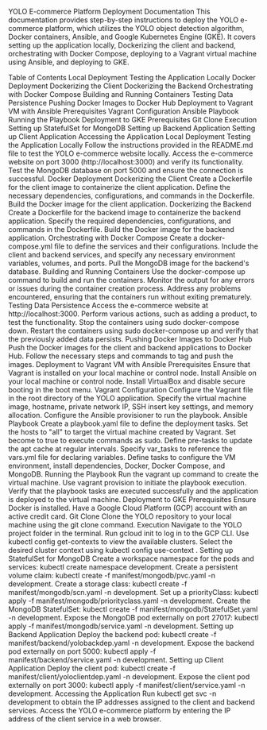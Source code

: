 YOLO E-commerce Platform Deployment Documentation
This documentation provides step-by-step instructions to deploy the YOLO e-commerce platform, which utilizes the YOLO object detection algorithm, Docker containers, Ansible, and Google Kubernetes Engine (GKE). It covers setting up the application locally, Dockerizing the client and backend, orchestrating with Docker Compose, deploying to a Vagrant virtual machine using Ansible, and deploying to GKE.

Table of Contents
Local Deployment
Testing the Application Locally
Docker Deployment
Dockerizing the Client
Dockerizing the Backend
Orchestrating with Docker Compose
Building and Running Containers
Testing Data Persistence
Pushing Docker Images to Docker Hub
Deployment to Vagrant VM with Ansible
Prerequisites
Vagrant Configuration
Ansible Playbook
Running the Playbook
Deployment to GKE
Prerequisites
Git Clone
Execution
Setting up StatefulSet for MongoDB
Setting up Backend Application
Setting up Client Application
Accessing the Application
Local Deployment
Testing the Application Locally
Follow the instructions provided in the README.md file to test the YOLO e-commerce website locally.
Access the e-commerce website on port 3000 (http://localhost:3000) and verify its functionality.
Test the MongoDB database on port 5000 and ensure the connection is successful.
Docker Deployment
Dockerizing the Client
Create a Dockerfile for the client image to containerize the client application.
Define the necessary dependencies, configurations, and commands in the Dockerfile.
Build the Docker image for the client application.
Dockerizing the Backend
Create a Dockerfile for the backend image to containerize the backend application.
Specify the required dependencies, configurations, and commands in the Dockerfile.
Build the Docker image for the backend application.
Orchestrating with Docker Compose
Create a docker-compose.yml file to define the services and their configurations.
Include the client and backend services, and specify any necessary environment variables, volumes, and ports.
Pull the MongoDB image for the backend's database.
Building and Running Containers
Use the docker-compose up command to build and run the containers.
Monitor the output for any errors or issues during the container creation process.
Address any problems encountered, ensuring that the containers run without exiting prematurely.
Testing Data Persistence
Access the e-commerce website at http://localhost:3000.
Perform various actions, such as adding a product, to test the functionality.
Stop the containers using sudo docker-compose down.
Restart the containers using sudo docker-compose up and verify that the previously added data persists.
Pushing Docker Images to Docker Hub
Push the Docker images for the client and backend applications to Docker Hub.
Follow the necessary steps and commands to tag and push the images.
Deployment to Vagrant VM with Ansible
Prerequisites
Ensure that Vagrant is installed on your local machine or control node.
Install Ansible on your local machine or control node.
Install VirtualBox and disable secure booting in the boot menu.
Vagrant Configuration
Configure the Vagrant file in the root directory of the YOLO application.
Specify the virtual machine image, hostname, private network IP, SSH insert key settings, and memory allocation.
Configure the Ansible provisioner to run the playbook.
Ansible Playbook
Create a playbook.yaml file to define the deployment tasks.
Set the hosts to "all" to target the virtual machine created by Vagrant.
Set become to true to execute commands as sudo.
Define pre-tasks to update the apt cache at regular intervals.
Specify var_tasks to reference the vars.yml file for declaring variables.
Define tasks to configure the VM environment, install dependencies, Docker, Docker Compose, and MongoDB.
Running the Playbook
Run the vagrant up command to create the virtual machine.
Use vagrant provision to initiate the playbook execution.
Verify that the playbook tasks are executed successfully and the application is deployed to the virtual machine.
Deployment to GKE
Prerequisites
Ensure Docker is installed.
Have a Google Cloud Platform (GCP) account with an active credit card.
Git Clone
Clone the YOLO repository to your local machine using the git clone command.
Execution
Navigate to the YOLO project folder in the terminal.
Run gcloud init to log in to the GCP CLI.
Use kubectl config get-contexts to view the available clusters.
Select the desired cluster context using kubectl config use-context <name of your cluster>.
Setting up StatefulSet for MongoDB
Create a workspace namespace for the pods and services: kubectl create namespace development.
Create a persistent volume claim: kubectl create -f manifest/mongodb/pvc.yaml -n development.
Create a storage class: kubectl create -f manifest/mongodb/scn.yaml -n development.
Set up a priorityClass: kubectl apply -f manifest/mongodb/priorityclass.yaml -n development.
Create the MongoDB StatefulSet: kubectl create -f manifest/mongodb/StatefulSet.yaml -n development.
Expose the MongoDB pod externally on port 27017: kubectl apply -f manifest/mongodb/service.yaml -n development.
Setting up Backend Application
Deploy the backend pod: kubectl create -f manifest/backend/yolobackdep.yaml -n development.
Expose the backend pod externally on port 5000: kubectl apply -f manifest/backend/service.yaml -n development.
Setting up Client Application
Deploy the client pod: kubectl create -f manifest/client/yoloclientdep.yaml -n development.
Expose the client pod externally on port 3000: kubectl apply -f manifest/client/service.yaml -n development.
Accessing the Application
Run kubectl get svc -n development to obtain the IP addresses assigned to the client and backend services.
Access the YOLO e-commerce platform by entering the IP address of the client service in a web browser.
